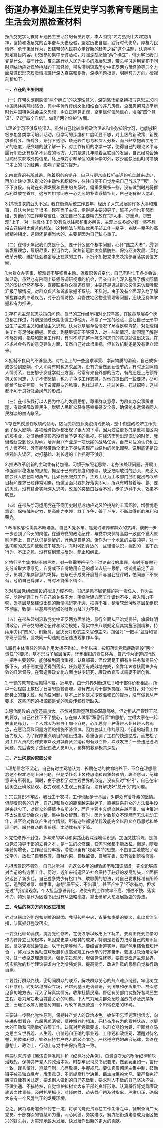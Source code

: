 # 街道办事处副主任党史学习教育专题民主生活会对照检查材料

按照党史学习教育专题民主生活会的有关要求，本人围绕"大力弘扬伟大建党精神，坚持和发展党的百年奋斗历史经验，坚定历史自信，践行时代使命，厚植为民情怀，勇于担当作为，团结带领人民群众走好新的赶考之路"这个主题，认真学习规定篇目内容，积极参加集中研讨活动，对照深刻感悟"两个确立"，带头牢记我们党是什么、要干什么，带头践行以人民为中心的发展思想，带头学习运用党在不同时期成功应对风险挑战的丰富经验，带头深刻汲取历史中正反两方面经验等五个方面及意识形态履责情况进行深入查摆和剖析，深挖问题根源，明确努力方向。检视剖析如下：

**一、存在的主要问题**

（一）在带头深刻感悟"两个确立"的决定性意义，深刻感悟党坚持把马克思主义同中国具体实际相结合、同中华优秀传统文化相结合的非凡历程，全面贯彻习近平新时代中国特色社会主义思想，树立正确党史观，坚定信仰信念信心，增强"四个意识"、坚定"四个自信"、做到"两个维护"方面。

1.理论学习不够系统深入。虽然自己比较重视政治理论和业务知识学习，也能够积极参加各类学习培训活动，但学习的深度和广度明显不够，对上级的新政策、新要求看得多、听得多，研究不透彻，缺乏理性思考和深入分析，而且经常抱着实用主义的态度，感兴趣的就了解一下，对工作有用的才学一学，使得自己的理论水平与履行职责还有很多不适应的地方。尤其是这几年随着互联网的发展，自己经常会通过网络来获取外界信息，除上级要求和单位的集体学习外，较少能够抽出时间研读书本上的马列经典，影响了党性的提升。

2.宗旨意识有所减退。随着职务的提升，自己与群众直接打交道的机会越来越少，再加上缺少深入群众的主动性和积极性，往往自觉不自觉地把自己当成了"官"，放不下身段。有时在处理发展和民生的关系时，偏重发展多一些，没有做到时刻将群众利益放在首位。这与焦裕禄同志一心为民的朴素感情相比，自己还有很大差距。

3.拼搏进取的劲头不足。我在街道系统工作五年，经历了大东发展的许多大事和难事，自认为付出了很多，现在当了主任，觉得是主要领导了，班子之间也非常团结，对他们的工作非常信任，就把自己的主要精力放在"抓大事、抓重点、抓宏观"上了，对一些具体工作没有像以往那样事必躬亲，主观上或多或少有一些不想把自己搞得太疲劳的想法。这种想法与那些优秀干部工作一辈子、奉献一辈子的高尚精神相比，差距还是相当大的，主要是因为自己私心重了。

（二）在带头牢记我们党是什么、要干什么这个根本问题，心怀"国之大者"，贯彻新发展理念，履职尽责、担当作为，聚焦新冠肺炎疫情防控、保持经济发展、深化改革开放、维护社会稳定等正在做的工作，不折不扣把党中央决策部署落实到位方面。

1.为群众办实事、解难题不够积极主动。随着职务的变化，自己有时忙于各类会议和活动，虽然也有陪同上级领导调研视察的机会，但亲自专门深入基层了解实际情况的安排仍然不够多，直接联系群众渠道有限，主要还是通过群众来信来访和听取汇报了解情况，对群众疾苦和诉求掌握不系统、不及时。由于没有全面深入地了解掌握群众的冷暖疾苦，对于疫情防控、弃管住宅区物业管理等问题，还缺乏具体掌握和有力推进。

2.存在凭主观意志决策的问题。自己的工作经历相对比较丰富，在区县基层各个岗位都工作过，特别是通过长期街道工作经历，积累了一定的经验，这让自己无形中滋生了主观主义和经验主义思想，认为对基层单位情况了解得足够清楚，对处理相关工作有足够的把握。因此，到基层调研不够深入，对一些新情况、新问题了解得不够透彻，指导和部署工作时，有时不能完整地听取同志们的意见就做出决策。在征求社会各界的意见建议方面，虽然自己对此很重视，但长效机制还是没有建立起来。

3.抵制不良风气不够坚决。对社会上的一些追求享受、崇尚物质的潮流，自己或多或少受到影响，个人消费有时也追求品牌，没有完全做到勤俭节约。有时迁就照顾人情关系，在安排子女就学就业方面，经常有来自外部的压力，有的还是上级领导机关的同志，为了不伤感情，也为了争取工作支持，对他们提出的一些要求，尽可能给予优先照顾。为了亲戚朋友的私事，也找过熟人、托过关系、打过招呼，这些都不利于良好社会风气的形成。

（三）在带头践行以人民为中心的发展思想，尊重群众意愿，为群众办实事解难题，有效保障改善民生，增强人民群众获得感幸福感安全感，确保党永远保持同人民群众的血肉联系。

1.存在热衷显性政绩的倾向。因为受新冠肺炎疫情的影响，整个街道的经济工作受到了很大影响，各项经济指标都出现了很大的下滑，因为过往更多的是重视辖区内的服务业，对其他经济形态没有给予更多的重视，在经济形势出现波动的时候，我街经济受到较大影响。培育新兴产业是一项长期的战略任务，自己以往的认识和工作力度不够，没有能够带动全街上下尽快实现产业结构的优化调整。说到底还是政绩观陷入误区，对打基础、利长远的工作抓得不够好。

2.推进改革创新的主动性有待加强。习惯于按照老思路、老办法处理问题，开展工作强调平稳发展的思想，拘泥于已有的制度和原则，缺乏敢闯敢试的劲头，缺乏大胆尝试大胆创新的勇气。比如民生服务工作，主观上认为上级部门层面提出的改革目标和要求已经非常明确，街道层面只要抓好落实即可，所以有时抱着等、靠、要的思想，没有结合实际深入思考，改革的突破口找得不准，步子迈得不大，效果不明显。

（四）在带头学习运用党在不同历史时期成功应对风险挑战的丰富经验，增强忧患意识，保持战略定力，提高能力本领，敢于斗争、善于斗争，不断取得新的胜利和荣光。

1.政治敏感性需要不断增强。自己入党多年，是党的培养和群众的支持，使我一步一步走到了今天的岗位。在遵守党的政治纪律，与党中央保持高度一致这个重大原则问题上，自己认识是清醒的，行动是自觉的。但作为一个地区的主要领导，对一些问题的反应和抵制还不够及时。有时听到身边的一些错误认识，看到的一些不良行为、不正之风，没有做到坚决反对、制止和纠正。

2.执行民主集中制不够严格。对一些需要班子会上讨论审议的事项，有时不能做到充分听取大家意见，自觉或不自觉地用自己的想法去统一思想，或者提前定了调子，影响了集体智慧的发挥。在与班子成员开展批评与自我批评时，怕同志下不来台，也怕自己得罪人，有时不能撂下情面。

3.对基层党组织建设的推进力度不够。书记是抓基层党建的第一责任人，作为主任，觉得党建工作与自己的关系不大，围绕党建方面工作谋划不多，投入精力不够，对基层基础建设出现的新情况研究不透、把握不准，整治软弱涣散基层党组织不彻底，致使一些基层党组织的凝聚力战斗力不强。

（五）在带头深刻汲取党史中正反两方面惊艳，履行全面从严治党责任，旗帜鲜明讲政治，严守党的政治纪律和政治规矩，落实中央八项规定及其实施细则精神，持续用力纠"四风"、树新风，坚决反对形式主义官僚主义，加强对"一把手"监督和领导班子监督，坚决同一切违规违纪违法现象作斗争。

1.履行主体责任的带头作用发挥不到位。今年以来，按照落实党风廉政建设"两个责任"的要求，基本形成了层层落实、环环相扣的责任体系，自己作为街道的行政一把手主要领导，能够做到高度重视，认真部署，但仅满足于把有关任务和责任分解下去，对于制度是否得到落实，任务是否有成效地完成，全靠年末考核而缺少有效的日常督导，在营造廉政文化方面也缺少研究，廉政教育形式需要不断创新。

2.干部的教育管理抓得不紧。近年来，由于外界对街道班子和干部评价都很高，所以一定程度上放松了日常的监督管理，没有做到对干部多提醒、常敲打，对个别干部身上的苗头性、倾向性问题，基本上还多是采取较温和式的提示，没有做到从严要求，这些问题的根源都是党的优良传统有所缺失。

3.惩治腐败的力度还需加大。虽然对腐败堕落现象深恶痛绝，但对照从严管理干部的要求，自己往往下不了狠心，存在做人做事"积德行善"的思想，觉得大家在一起共事是缘分，一个人成长为领导干部不容易，心里总有一种得饶人处且饶人的观念，在惩治腐败问题方面的措施不够坚决。因为创城工作的原因，街道的城管工作压力很大，为了保障重点项目的建设进度，着重强调了工程的快速完成，而放松了对工作人员的纪律要求以及对城管资金运转的有效监督，以致发生了一些违纪违法问题，先后查处了违纪违法人员10人，这样的教训极其深刻。

**二、产生问题的原因分析**

1.理想信念不坚定。自己有时主观地认为，长期在党的教育培养下，不会在理想信念这个根本原则上出问题，但是受社会上各种思潮和现象的影响，政治意识、纪律意识有所弱化。同时，由于放松了对主观世界的改造，没有及时"补钙"，自己在牢固树立正确政绩观、权力观和人生观上有差距，没有解决好"总开关"的问题。

2.宗旨意识不牢固。我出生于农村，工作也起步于基层，对群众有着朴素的感情。但随着职务的升迁，自己却和群众的距离越来越远了，直接联系群众的方法和手段越来越少了，对群众的感情也有所淡化，而且主观主义倾向越来越严重，做决策时不太注重调动群众力量、集中群众智慧。有时，因为少数群众不理解而无法推动工作，甚至会对群众产生对立情绪。所有这些都说明我没能完全以群众立场思考和处理问题，服务群众的责任感、主动性有所下降。

3.党性修养不到位。多年来的学习和实践让我深深地认识到，加强党性锻炼，是每位党员领导干部的立身之本，是一生的必修课，任何时候都不能放松。但是，随着年龄的增长，工作经验的丰富，潜意识里有"吃老本"的思想，不由自主地放松了理论学习，放松了自我教育、自我约束、自我监督、自我完善，没有做到慎独慎微。

4.担当意识不强烈。自己总觉得，凭这么多年的经验阅历和知识储备，完全能够应对当前的各方面工作。同时，近年来街道经济社会保持了较好的发展势头，全面振兴迈出了新步伐，自己或多或少有松口气、歇歇脚的想法，对自己要求标准有所降低，遇到疑难事、棘手事，总想"保平安、不出事"，甚至产生了"不求有功，但求无过"的错误观念，个人担当意识弱化，致使有的工作效率不高、推进不快、落实不力，特别是作为区委书记没有从战略高度，拿出破解大东发展瓶颈的办法。

**三、今后的努力方向和改进措施**

针对查摆出的问题和剖析的原因，我将按照中央、省委和市委的要求，拿出具体举措，认真抓好整改落实。

一要强化理论武装，提高党性修养，在促进学以致用上下功夫。要真正做到把学习作为修身立业的根本，巩固党史学习教育的成果，特别是要着力扫除自己的知识盲区，坚决克服浅尝辄止、以干代学等倾向。要结合街道实际，抓好学用结合和知行合一，努力成为推动区域发展和提高党建工作水平的行家里手。要通过政治理论学习，进一步坚定理想信念，强化宗旨观念，增强党性修养。要自觉改造主观世界，切实把党的科学理论要求内化为增强党性、提高觉悟、改进作风的思想自觉和行动自觉。

二要践行群众路线，密切同群众的联系，解决群众关心的热点难点问题。牢固树立公仆意识，时刻站稳群众立场，经常到基层走访调研，到困难和矛盾集中、群众意见多的地方去，深入了解真实情况，收集社情民意。督促有关部门实施好各项民生工程，着力解决老百姓最关心的问题。下大气力解决群众反映强烈的涉及房屋拆迁、土地征收等方面信访问题，为改革发展营造一个和谐稳定的环境。

三要进一步强化党性原则，保持共产党人的政治本色。始终不忘坚定理想信念，向先进典型看齐，克服思想消极、精神懈怠的想法，保持奋发有为的精神状态，以更大的干劲和闯劲做好各项工作。认真对照党章要求，以群众期盼为镜，牢固树立马克思主义世界观、人生观、价值观和正确的事业观、工作观和政绩观，清醒对待名誉、地位和利益，始终保持共产党人的政治本色。严格遵守党的政治纪律，始终在思想上、政治上、行动上与党中央保持高度一致。

四要认真贯彻《廉洁自律准则》和《纪律处分条例》，自觉遵守党的政治纪律和政治规矩，保持共产党人的政治本色。时刻牢记习总书记要求，做到表里如一，言行一致，谨言慎行、遵章守制、心存敬畏、手握戒尺。要认真贯彻民主集中制，鼓励班子成员独立思考、发表意见，不断提高科学决策、民主决策的水平。要严格执行廉洁自律有关规定，要求别人做到的自己先做到，要求别人不做的自己坚决不做，不做变通、不搞特权，自觉维护和树立大东干部的良好形象。认真履行好党风廉政建设主体责任，及时抓早抓小，对倾向性、苗头性问题及时指出、严肃纠正，确保大东有一个风清气正的发展环境。

总之，我将与街道全体同志一道，将学习党史贯穿在工作生活之中，凝聚全街广大党员、干部群众的智慧和力量，同心同德，务实进取，努力把街道建设成为全区振兴的排头兵，为实现地区大发展、快发展作出新的更大的贡献。
